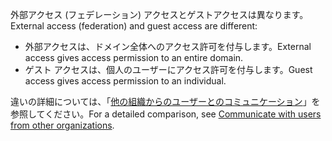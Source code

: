<span data-ttu-id="82776-101">外部アクセス (フェデレーション) アクセスとゲストアクセスは異なります。</span><span class="sxs-lookup"><span data-stu-id="82776-101">External access (federation) and guest access are different:</span></span>

- <span data-ttu-id="82776-102">外部アクセスは、ドメイン全体へのアクセス許可を付与します。</span><span class="sxs-lookup"><span data-stu-id="82776-102">External access gives access permission to an entire domain.</span></span>
- <span data-ttu-id="82776-103">ゲスト アクセスは、個人のユーザーにアクセス許可を付与します。</span><span class="sxs-lookup"><span data-stu-id="82776-103">Guest access gives access permission to an individual.</span></span> 


<span data-ttu-id="82776-104">違いの詳細については、「[他の組織からのユーザーとのコミュニケーション](../communicate-with-users-from-other-organizations.md)」を参照してください。</span><span class="sxs-lookup"><span data-stu-id="82776-104">For a detailed comparison, see [Communicate with users from other organizations](../communicate-with-users-from-other-organizations.md).</span></span>

